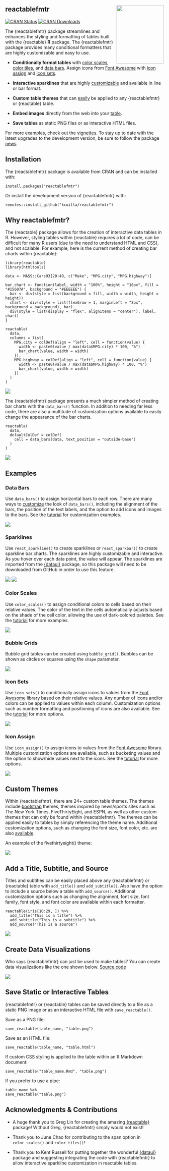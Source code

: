 ## reactablefmtr <a href='https://kcuilla.github.io/reactablefmtr/index.html'><img src="https://raw.githubusercontent.com/kcuilla/reactablefmtr/main/docs/reference/figures/reactablefmtr_hex_logo.png" align="right" width="150" height="185"/>

<!-- badges: start -->
[![CRAN Status](https://www.r-pkg.org/badges/version/reactablefmtr?color=blue)](https://cran.r-project.org/package=reactablefmtr?color=blue)
[![CRAN Downloads](https://cranlogs.r-pkg.org/badges/grand-total/reactablefmtr?color=brightgreen)](https://cranlogs.r-pkg.org/badges/grand-total/reactablefmtr?color=brightgreen)
<!-- badges: end -->

The {reactablefmtr} package streamlines and enhances the styling and formatting of tables built with the {reactable} **R** package. The {reactablefmtr} package provides many conditional formatters that are highly customizable and easy to use.

* **Conditionally format tables** with [color scales](https://kcuilla.github.io/reactablefmtr/articles/color_scales.html), [color tiles](https://kcuilla.github.io/reactablefmtr/articles/color_tiles.html), and [data bars](https://kcuilla.github.io/reactablefmtr/articles/data_bars.html). Assign icons from [Font Awesome](https://fontawesome.com/icons?d=gallery&p=2) with [icon assign](https://kcuilla.github.io/reactablefmtr/articles/icon_assign.html) and [icon sets](https://kcuilla.github.io/reactablefmtr/articles/icon_sets.html).

* **Interactive sparklines** that are highly [customizable](https://kcuilla.github.io/reactablefmtr/articles/sparklines.html) and available in line or bar format.
  
* **Custom table themes** that can [easily](https://kcuilla.github.io/reactablefmtr/articles/themes.html) be applied to any {reactablefmtr} or {reactable} table.
  
* **Embed images** directly from the web into your [table](https://kcuilla.github.io/reactablefmtr/articles/embed_img.html).
  
* **Save tables** as static PNG files or as interactive HTML files.

For more examples, check out the [vignettes](https://kcuilla.github.io/reactablefmtr/articles/). To stay up to date with the latest upgrades to the development version, be sure to follow the package [news](https://kcuilla.github.io/reactablefmtr/news/index.html).

## Installation

The {reactablefmtr} package is available from CRAN and can be installed with:

```{r}
install.packages("reactablefmtr")
```

Or install the development version of {reactablefmtr} with:

```{r}
remotes::install_github("kcuilla/reactablefmtr")
```

## Why reactablefmtr?

The {reactable} package allows for the creation of interactive data tables in R. However, styling tables within {reactable} requires a lot of code, can be difficult for many R users (due to the need to understand HTML and CSS), and not scalable. For example, here is the current method of creating bar charts within {reactable}:

```{r}
library(reactable)
library(htmltools)

data <- MASS::Cars93[20:49, c("Make", "MPG.city", "MPG.highway")]

bar_chart <- function(label, width = "100%", height = "16px", fill = "#15607A", background = "#EEEEEE") {
  bar <- div(style = list(background = fill, width = width, height = height))
  chart <- div(style = list(flexGrow = 1, marginLeft = "8px", background = background), bar)
  div(style = list(display = "flex", alignItems = "center"), label, chart)
}

reactable(
  data,
  columns = list(
    MPG.city = colDef(align = "left", cell = function(value) {
      width <- paste0(value / max(data$MPG.city) * 100, "%")
      bar_chart(value, width = width)
    }),
    MPG.highway = colDef(align = "left", cell = function(value) {
      width <- paste0(value / max(data$MPG.highway) * 100, "%")
      bar_chart(value, width = width)
    })
  )
)
```
<img src="https://raw.githubusercontent.com/kcuilla/reactablefmtr/main/man/figures/reactable_example.JPG" align="center" />

The {reactablefmtr} package presents a much simpler method of creating bar charts with the `data_bars()` function. In addition to needing far less code, there are also a multitude of customization options available to easily change the appearance of the bar charts.

```{r}
reactable(
  data,
  defaultColDef = colDef(
    cell = data_bars(data, text_position = "outside-base")
  )
)
```
<img src="https://raw.githubusercontent.com/kcuilla/reactablefmtr/main/man/figures/reactablefmtr_example.JPG" align="center" />

## Examples

### Data Bars

Use `data_bars()` to assign horizontal bars to each row. There are many ways to [customize](https://kcuilla.github.io/reactablefmtr/reference/data_bars.html) the look of `data_bars()`, including the alignment of the bars, the position of the text labels, and the option to add icons and images to the bars. See the [tutorial](https://kcuilla.github.io/reactablefmtr/articles/data_bars.html) for customization examples. 


<img src="https://raw.githubusercontent.com/kcuilla/reactablefmtr/main/man/figures/data_bars_animated_demo.gif" align="center" />

### Sparklines

Use `react_sparkline()` to create sparklines or `react_sparkbar()` to create sparkline bar charts. The sparklines are highly customizable and interactive. As you hover over each data point, the value will appear. The sparklines are imported from the [{dataui}](https://timelyportfolio.github.io/dataui/index.html) package, so this package will need to be downloaded from GitHub in order to use this feature.
   
<img src="https://raw.githubusercontent.com/kcuilla/reactablefmtr/main/man/figures/sparklinesgif1.gif" algin="center"/>
<img src="https://raw.githubusercontent.com/kcuilla/reactablefmtr/main/man/figures/sparklinesgif2.gif" algin="center"/>

### Color Scales

Use `color_scales()` to assign conditional colors to cells based on their relative values. The color of the text in the cells automatically adjusts based on the shade of the cell color, allowing the use of dark-colored palettes. See the [tutorial](https://kcuilla.github.io/reactablefmtr/articles/color_scales.html) for more examples.

<img src="https://raw.githubusercontent.com/kcuilla/reactablefmtr/main/man/figures/colorscales_heatmap2.gif" align="center"/>

### Bubble Grids
  
Bubble grid tables can be created using `bubble_grid()`. Bubbles can be shown as circles or squares using the `shape` parameter.

<img src="https://raw.githubusercontent.com/kcuilla/reactablefmtr/main/man/figures/bubble_grid.JPG" align="center"/>

  
### Icon Sets

Use `icon_sets()` to conditionally assign icons to values from the [Font Awesome](https://fontawesome.com/icons?d=gallery&p=2) library based on their relative values. Any number of icons and/or colors can be applied to values within each column. Customization options such as number formatting and positioning of icons are also available. See the [tutorial](https://kcuilla.github.io/reactablefmtr/articles/icon_sets.html) for more options.


<img src="https://raw.githubusercontent.com/kcuilla/reactablefmtr/main/man/figures/MPGbyCarTypeICONS.png" algin="center"/>
  
 
### Icon Assign

Use `icon_assign()` to assign icons to values from the [Font Awesome](https://fontawesome.com/icons?d=gallery&p=2) library. Multiple customization options are available, such as bucketing values and the option to show/hide values next to the icons. See the [tutorial](https://kcuilla.github.io/reactablefmtr/articles/icon_assign.html) for more options.

<img src="https://raw.githubusercontent.com/kcuilla/reactablefmtr/main/man/figures/5E26F646-AE47-4044-B01D-6BEBF28DD08B.jpeg" align="center" />


## Custom Themes

Within {reactablefmtr}, there are 24+ custom table themes. The themes include [bootstrap](https://bootswatch.com/) themes, themes inspired by news/sports sites such as The New York Times, FiveThirtyEight, and ESPN, as well as other custom themes that can only be found within {reactablefmtr}. The themes can be applied easily to tables by simply referencing the theme name. Additional customization options, such as changing the font size, font color, etc. are also [available](https://kcuilla.github.io/reactablefmtr/articles/themes.html).

An example of the fivethirtyeight() theme:

<img src="https://raw.githubusercontent.com/kcuilla/reactablefmtr/main/man/figures/78A671F4-6705-4EE9-9B49-D29934FFE019.jpeg" align="center" />


## Add a Title, Subtitle, and Source

Titles and subtitles can be easily placed above any {reactablefmtr} or {reactable} table with `add_title()` and `add_subtitle()`. Also have the option to include a source below a table with `add_source()`. Additional customization options such as changing the alignment, font size, font family, font style, and font color are available within each formatter.

```{r}
reactable(iris[10:29, ]) %>%
  add_title("This is a title") %>% 
  add_subtitle("This is a subtitle") %>% 
  add_source("This is a source")
```

<img src="https://raw.githubusercontent.com/kcuilla/reactablefmtr/main/man/figures/README_add_title.png" align="center" />


## Create Data Visualizations

Who says {reactablefmtr} can just be used to make tables? You can create data visualizations like the one shown below. [Source code](https://github.com/kcuilla/Tidy-Tuesday/blob/main/2021_26/park_spending.R) 

<img src="https://raw.githubusercontent.com/kcuilla/Tidy-Tuesday/main/2021_26/park_spending_per_resident.png" align = "center" />


## Save Static or Interactive Tables

{reactablefmtr} or {reactable} tables can be saved directly to a file as a static PNG image or as an interactive HTML file with `save_reactable()`.

Save as a PNG file:

```{r}
save_reactable(table_name, "table.png")
```

Save as an HTML file:

```{r}
save_reactable(table_name, "table.html")
```

If custom CSS styling is applied to the table within an R Markdown document:

```{r}
save_reactable("table_name.Rmd", "table.png")
```

If you prefer to use a pipe:

```{r}
table_name %>%
save_reactable("table.png")
```


## Acknowledgments & Contributions

* A huge thank you to Greg Lin for creating the amazing [{reactable}](https://glin.github.io/reactable/index.html) package! Without Greg, {reactablefmtr} simply would not exist! 

* Thank you to June Chao for contributing to the span option in `color_scales()` and `color_tiles()`!

* Thank you to Kent Russell for putting together the wonderful [{dataui}](https://timelyportfolio.github.io/dataui/index.html) package and suggesting integrating the code with {reactablefmtr} to allow interactive sparkline customization in reactable tables.

